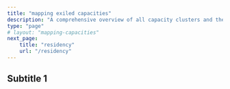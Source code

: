 ```yaml
---
title: "mapping exiled capacities"
description: "A comprehensive overview of all capacity clusters and their individual capacities"
type: "page"
# layout: "mapping-capacities"
next_page:
    title: "residency"
    url: "/residency"
---
```

## Subtitle 1